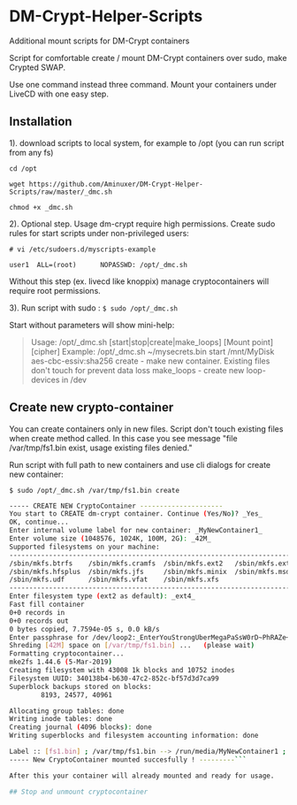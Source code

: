 # DM-Crypt-Helper-Scripts
Additional mount scripts for DM-Crypt containers

Script for comfortable create / mount DM-Crypt containers over sudo, make Crypted SWAP.

Use one command instead three command. Mount your containers under LiveCD with one easy step.


## Installation

1). download scripts to local system, for example to /opt (you can run script from any fs)

`cd /opt`

`wget https://github.com/Aminuxer/DM-Crypt-Helper-Scripts/raw/master/_dmc.sh`

`chmod +x _dmc.sh`

2). Optional step. Usage dm-crypt require high permissions.
Create sudo rules for start scripts under non-privileged users:

`# vi /etc/sudoers.d/myscripts-example`

`user1  ALL=(root)      NOPASSWD: /opt/_dmc.sh`

Without this step (ex. livecd like knoppix) manage cryptocontainers will require root permissions.

3). Run script with sudo :
`$ sudo /opt/_dmc.sh`

Start without parameters will show mini-help:

> Usage: /opt/_dmc.sh <Path to Dm-Crypt container> [start|stop|create|make_loops] [Mount point] [cipher]
>     Example: /opt/_dmc.sh ~/mysecrets.bin start /mnt/MyDisk aes-cbc-essiv:sha256
>     create - make new container. Existing files don't touch for prevent data loss
>     make_loops - create new loop-devices in /dev

## Create new crypto-container

You can create containers only in new files.
Script don't touch existing files when create method called.
In this case you see message "file /var/tmp/fs1.bin exist, usage existing files denied."

Run script with full path to new containers and use cli dialogs for create new container:

`$ sudo /opt/_dmc.sh /var/tmp/fs1.bin create`
 

```bash
----- CREATE NEW CryptoContainer ---------------------
You start to CREATE dm-crypt container. Continue (Yes/No)? _Yes_
OK, continue...
Enter internal volume label for new container: _MyNewContainer1_
Enter volume size (1048576, 1024K, 100M, 2G): _42M_
Supported filesystems on your machine:
----------------------------------------------------------------------------------------------
/sbin/mkfs.btrfs    /sbin/mkfs.cramfs  /sbin/mkfs.ext2   /sbin/mkfs.ext3   /sbin/mkfs.ext4    /sbin/mkfs.f2fs  /sbin/mkfs.fat
/sbin/mkfs.hfsplus  /sbin/mkfs.jfs     /sbin/mkfs.minix  /sbin/mkfs.msdos  /sbin/mkfs.nilfs2  /sbin/mkfs.ntfs  /sbin/mkfs.reiserfs
/sbin/mkfs.udf      /sbin/mkfs.vfat    /sbin/mkfs.xfs
----------------------------------------------------------------------------------------------
Enter filesystem type (ext2 as default): _ext4_
Fast fill container
0+0 records in
0+0 records out
0 bytes copied, 7.7594e-05 s, 0.0 kB/s
Enter passphrase for /dev/loop2:_EnterYouStrongUberMegaPaSsW0rD~PhRAZe+Here_
Shreding [42M] space on [/var/tmp/fs1.bin] ...   (please wait)
Formatting cryptocontainer...
mke2fs 1.44.6 (5-Mar-2019)
Creating filesystem with 43008 1k blocks and 10752 inodes
Filesystem UUID: 340138b4-b630-47c2-852c-bf57d3d7ca99
Superblock backups stored on blocks:
        8193, 24577, 40961

Allocating group tables: done
Writing inode tables: done
Creating journal (4096 blocks): done
Writing superblocks and filesystem accounting information: done

Label :: [fs1.bin] ; /var/tmp/fs1.bin --> /run/media/MyNewContainer1 ; [on /dev/loop2], SIZE: [42M]
----- New CryptoContainer mounted succesfully ! ---------```

After this your container will already mounted and ready for usage.

## Stop and unmount cryptocontainer
